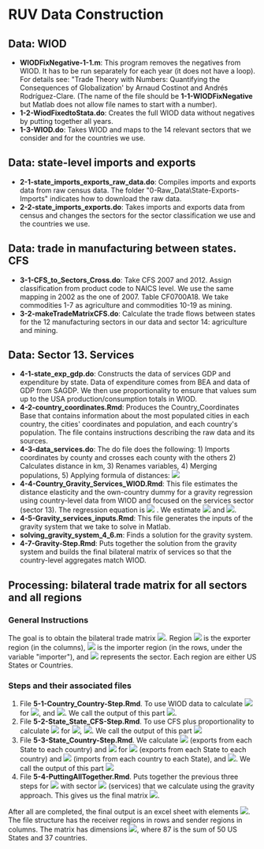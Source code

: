 # RUV Data Construction	

## Data: WIOD

- **WIODFixNegative-1-1.m**: This program removes the negatives from WIOD. It has to be run separately for each year (it does not have a loop). For details see: "Trade Theory with Numbers: Quantifying the Consequences of Globalization' by Arnaud Costinot and Andrés Rodríguez-Clare. (The name of the file should be **1-1-WIODFixNegative** but Matlab does not allow file names to start with a number). 
- **1-2-WiodFixedtoStata.do**: Creates the full WIOD data without negatives by putting together all years.
- **1-3-WIOD.do**: Takes WIOD and maps to the 14 relevant sectors that we consider and for the countries we use.

## Data: state-level imports and exports

- **2-1-state_imports_exports_raw_data.do**: Compiles imports and exports data from raw census data. The folder "0-Raw_Data\State-Exports-Imports" indicates how to download the raw data.
- **2-2-state_imports_exports.do**:  Takes imports and exports data from census and changes the 
  sectors for the sector classification we use and the countries we use. 

## Data: trade in manufacturing between states. CFS

- **3-1-CFS_to_Sectors_Cross.do**: Take CFS 2007 and 2012. Assign classification from product code to NAICS level. We use the same mapping in 2002 as the one of 2007. Table CF0700A18. We take commodities 1-7 as agriculture and commodities 10-19 as mining.
- **3-2-makeTradeMatrixCFS.do**: Calculate the trade flows between states for the 12 manufacturing sectors in our data and sector 14: agriculture and mining. 

## Data: Sector 13. Services

- **4-1-state_exp_gdp.do**: Constructs the data of services GDP and expenditure by state. Data of expenditure comes from BEA and data of GDP from SAGDP. We then use proportionality to ensure that values sum up to the USA production/consumption totals in WIOD.
- **4-2-country_coordinates.Rmd**:  Produces the Country_Coordinates Base that contains information about the most populated cities in each country, the cities' coordinates and population, and each country's population. The file contains instructions describing the raw data and its sources.
- **4-3-data_services.do**:  The do file does the following: 1) Imports coordinates by county and crosses each county with the others 2) Calculates distance in km, 3) Renames variables, 4) Merging populations, 5) Applying formula of distances: <img src="https://render.githubusercontent.com/render/math?math=d_{ij} = \Big(\sum_{r \in i} \sum_{s \in j} \big(\tfrac{pop_r}{pop_i}\big)\big(\tfrac{pop_s}{pop_j}\big) d_{rs}^\theta\Big)^{1/ \theta}">
- **4-4-Country_Gravity_Services_WIOD.Rmd**: This file estimates the distance elasticity and the own-country dummy for a gravity regression using country-level data from WIOD and focused on the services sector (sector 13).  The regression equation is <img src="https://render.githubusercontent.com/render/math?math=\ln X_{ij,t}=\lambda_t %2B \delta_{i}^{o}%2B\delta_{j}^{d}%2B\beta_{0}\iota_{ij}%2B\beta_{1}\ln dist_{ij}%2B\xi_{ij,t}"> . We estimate <img src="https://render.githubusercontent.com/render/math?math=\hat\beta_{0} \approx 6.5"> and <img src="https://render.githubusercontent.com/render/math?math=\hat\beta_{1}\approx -0.7">. 
- **4-5-Gravity_services_inputs.Rmd**: This file generates the inputs of the gravity system that we take to solve in Matlab.
- **solving_gravity_system_4_6.m**: Finds a solution for the gravity system. 
- **4-7-Gravity-Step.Rmd**: Puts together the solution from the gravity system and builds the final bilateral matrix of services so that the country-level aggregates match WIOD.

## Processing: bilateral trade matrix for all sectors and all regions

### General Instructions

The goal is to obtain the bilateral trade matrix  <img src="https://render.githubusercontent.com/render/math?math=X_{ij,k}^{year}">. Region <img src="https://render.githubusercontent.com/render/math?math=i"> is the exporter region (in the columns), <img src="https://render.githubusercontent.com/render/math?math=j"> is the importer region (in the rows, under the variable "importer"), and <img src="https://render.githubusercontent.com/render/math?math=k=1,...,14"> represents the sector. Each region are either US States or Countries.

### Steps and their associated files

1. File **5-1-Country_Country-Step.Rmd**. To use WIOD data to calculate <img src="https://render.githubusercontent.com/render/math?math=X_{ij,k}^{year}"> for <img src="https://render.githubusercontent.com/render/math?math=i\notin US ,  j \notin US">, and <img src="https://render.githubusercontent.com/render/math?math=\forall k=1,...,13">. We call the output of this part <img src="https://render.githubusercontent.com/render/math?math=X_{ij,k}^{Step1}">.
2. File **5-2-State_State_CFS-Step.Rmd**. To use CFS plus proportionality to calculate <img src="https://render.githubusercontent.com/render/math?math=X_{ij,k}^{year}"> for <img src="https://render.githubusercontent.com/render/math?math=i\in US ,  j \in US">,  <img src="https://render.githubusercontent.com/render/math?math=\forall k=1,...,12,14">.  We call the output of this part <img src="https://render.githubusercontent.com/render/math?math=X_{ij,k}^{Step2}">
3. File **5-3-State_Country-Step.Rmd**. We calculate <img src="https://render.githubusercontent.com/render/math?math=X_{ij,k}^{year}$ for $i\in US,  j \notin US"> (exports from each State to each country) and <img src="https://render.githubusercontent.com/render/math?math=X_{ij,k}^{year}"> for <img src="https://render.githubusercontent.com/render/math?math=i\in US,  j \notin US"> (exports from each State to each country) and <img src="https://render.githubusercontent.com/render/math?math=i\notin US, j \in US"> (imports from each country to each State), and <img src="https://render.githubusercontent.com/render/math?math=\forall k=1,...,12,14">.  We call the output of this part <img src="https://render.githubusercontent.com/render/math?math=X_{ij,k}^{Step3}">
4. File **5-4-PuttingAllTogether.Rmd**. Puts together the previous three steps for <img src="https://render.githubusercontent.com/render/math?math=\forall k=1,...,12,14"> with sector <img src="https://render.githubusercontent.com/render/math?math=\forall k=13"> (services) that we calculate using the gravity approach. This gives us the final matrix <img src="https://render.githubusercontent.com/render/math?math=X_{ij,k}^{year}">. 

After all are completed, the final output is an excel sheet with elements <img src="https://render.githubusercontent.com/render/math?math=X_{ij,k}^{year}  \forall i,j,k, year">.  The file structure has the receiver regions in rows and sender regions in columns. The matrix has dimensions <img src="https://render.githubusercontent.com/render/math?math=87\cdot 13 \times 87">, where 87 is the sum of 50 US States and 37 countries.
